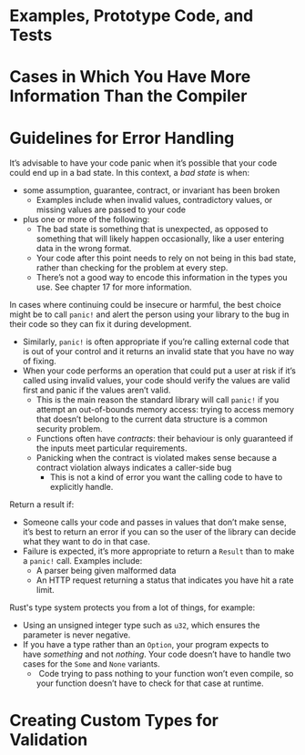 

# Examples, Prototype Code, and Tests


# Cases in Which You Have More Information Than the Compiler


# Guidelines for Error Handling
It’s advisable to have your code panic when it’s possible that your code could end up in a bad state.
In this context, a _bad state_ is when:
* some assumption, guarantee, contract, or invariant has been broken
	* Examples include when invalid values, contradictory values, or missing values are passed to your code
* plus one or more of the following:
	* The bad state is something that is unexpected, as opposed to something that will likely happen occasionally, like a user entering data in the wrong format.
	* Your code after this point needs to rely on not being in this bad state, rather than checking for the problem at every step.
	* There’s not a good way to encode this information in the types you use. See chapter 17 for more information.


In cases where continuing could be insecure or harmful, the best choice might be to call `panic!` and alert the person using your library to the bug in their code so they can fix it during development.
* Similarly, `panic!` is often appropriate if you’re calling external code that is out of your control and it returns an invalid state that you have no way of fixing.
* When your code performs an operation that could put a user at risk if it’s called using invalid values, your code should verify the values are valid first and panic if the values aren’t valid.
	* This is the main reason the standard library will call `panic!` if you attempt an out-of-bounds memory access: trying to access memory that doesn’t belong to the current data structure is a common security problem.
	* Functions often have _contracts_: their behaviour is only guaranteed if the inputs meet particular requirements.
	* Panicking when the contract is violated makes sense because a contract violation always indicates a caller-side bug
		* This is not a kind of error you want the calling code to have to explicitly handle.

Return a result if:
* Someone calls your code and passes in values that don’t make sense, it’s best to return an error if you can so the user of the library can decide what they want to do in that case.
* Failure is expected, it’s more appropriate to return a `Result` than to make a `panic!` call. Examples include:
	* A parser being given malformed data 
	* An HTTP request returning a status that indicates you have hit a rate limit.

Rust's type system protects you from a lot of things, for example:
* Using an unsigned integer type such as `u32`, which ensures the parameter is never negative.
* If you have a type rather than an `Option`, your program expects to have _something_ and not _nothing_. Your code doesn’t have to handle two cases for the `Some` and `None` variants.
	*  Code trying to pass nothing to your function won’t even compile, so your function doesn’t have to check for that case at runtime.

# Creating Custom Types for Validation
